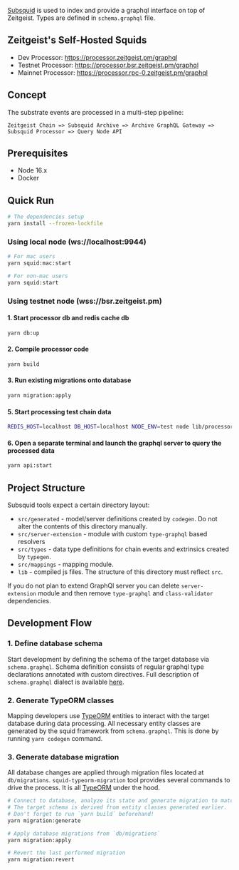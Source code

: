 [Subsquid](https://www.subsquid.io/) is used to index and provide a graphql interface on top of Zeitgeist.
Types are defined  in  `schema.graphql` file.


## Zeitgeist's Self-Hosted Squids

* Dev Processor: https://processor.zeitgeist.pm/graphql
* Testnet Processor: https://processor.bsr.zeitgeist.pm/graphql
* Mainnet Processor: https://processor.rpc-0.zeitgeist.pm/graphql


## Concept

The substrate events are processed in a multi-step pipeline:

    Zeitgeist Chain => Subsquid Archive => Archive GraphQL Gateway => Subsquid Processor => Query Node API


## Prerequisites

* Node 16.x
* Docker


## Quick Run

```bash
# The dependencies setup
yarn install --frozen-lockfile
```

### Using local node (ws://localhost:9944)

```bash
# For mac users
yarn squid:mac:start

# For non-mac users
yarn squid:start
```

### Using testnet node (wss://bsr.zeitgeist.pm)

#### 1. Start processor db and redis cache db

```bash
yarn db:up
```

#### 2. Compile processor code

```bash
yarn build
```

#### 3. Run existing migrations onto database

```bash
yarn migration:apply
```

#### 5. Start processing test chain data

```bash
REDIS_HOST=localhost DB_HOST=localhost NODE_ENV=test node lib/processor.js
```

#### 6. Open a separate terminal and launch the graphql server to query the processed data

```bash
yarn api:start
```


## Project Structure

Subsquid tools expect a certain directory layout:

* `src/generated` - model/server definitions created by `codegen`. Do not alter the contents of this directory manually.
* `src/server-extension` - module with custom `type-graphql` based resolvers
* `src/types` - data type definitions for chain events and extrinsics created by `typegen`.
* `src/mappings` - mapping module.
* `lib` - compiled js files. The structure of this directory must reflect `src`.

If you do not plan to extend GraphQl server you can delete `server-extension` module and then remove 
`type-graphql` and `class-validator` dependencies.


## Development Flow

### 1. Define database schema

Start development by defining the schema of the target database via `schema.graphql`.
Schema definition consists of regular graphql type declarations annotated with custom directives.
Full description of `schema.graphql` dialect is available [here](https://docs.subsquid.io/schema-file/).

### 2. Generate TypeORM classes

Mapping developers use [TypeORM](https://typeorm.io) entities
to interact with the target database during data processing. All necessary entity classes are
generated by the squid framework from `schema.graphql`. This is done by running `yarn codegen`
command.

### 3. Generate database migration

All database changes are applied through migration files located at `db/migrations`.
`squid-typeorm-migration` tool provides several commands to drive the process.
It is all [TypeORM](https://typeorm.io/#/migrations) under the hood.

```bash
# Connect to database, analyze its state and generate migration to match the target schema.
# The target schema is derived from entity classes generated earlier.
# Don't forget to run `yarn build` beforehand!
yarn migration:generate

# Apply database migrations from `db/migrations`
yarn migration:apply

# Revert the last performed migration
yarn migration:revert         
```